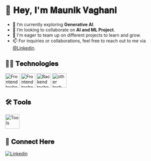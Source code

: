 # 👋 𝐇𝐞𝐲, 𝐈'𝐦 𝐌𝐚𝐮𝐧𝐢𝐤 𝐕𝐚𝐠𝐡𝐚𝐧𝐢

- 🌱 I’m currently exploring **Generative AI**.
- 👯 I’m looking to collaborate on **AI and ML Project**.
- 🍒 I'm eager to team up on different projects to learn and grow.
- 📫 For inquiries or collaborations, feel free to reach out to me via [@Linkedin](https://www.linkedin.com/in/maunik-vaghani-a704a8235/).

<!--
[![GitHub Streak](https://github-readme-stats.vercel.app/api?username=vaghani04&theme=rose_pine&show_icons=true&rank_icon=github)](https://git.io/streak-stats)
[![GitHub Streak](https://streak-stats.demolab.com/?user=vaghani04&theme=rose_pine)](https://git.io/streak-stats) -->

## 👩‍💻 𝐓𝐞𝐜𝐡𝐧𝐨𝐥𝐨𝐠𝐢𝐞𝐬
<img src="https://skillicons.dev/icons?i=py,tensorflow&theme=dark"  height="46" alt="Frontend technologies"  />
<img src="https://skillicons.dev/icons?i=html,css,js&theme=dark"  height="46" alt="Frontend technologies"  />
<img src="https://skillicons.dev/icons?i=nodejs,expressjs,mongodb,mysql&theme=dark"  height="46" alt="Backend technologies"  />
<img src="https://skillicons.dev/icons?i=java,cpp&theme=dark"  height="46" alt="other tech"  />


## 🛠 𝐓𝐨𝐨𝐥𝐬
<img src="https://skillicons.dev/icons?i=aws,git,postman,vscode&theme=dark"  height="46" alt="Tools"  />

## 🤝 𝐂𝐨𝐧𝐧𝐞𝐜𝐭 𝐇𝐞𝐫𝐞
[![Linkedin](https://skillicons.dev/icons?i=linkedin)](https://www.linkedin.com/in/maunik-vaghani-a704a8235/)
<!--[![Twittwer](https://skillicons.dev/icons?i=twitter)](https://twitter.com/Dhruvin0001) -->

<!--
<div style="text-align:center">
<img src="https://github.com/dhruvinvaghani001/dhruvinvaghani001/assets/111104960/20c51648-f044-4e48-a4e3-7423362d9bba" height="46" alt="medium">
<img src="https://github.com/dhruvinvaghani001/dhruvinvaghani001/assets/111104960/4cf5a30c-4ef0-4c5e-ace8-4a0e85eba9c5" height="46" alt="linkedin">
<img src="https://github.com/dhruvinvaghani001/dhruvinvaghani001/assets/111104960/0cb52edb-27dc-48a9-a363-36c8463363c2" height="58" alt="twitter">
<div>
--!>
<!--
**vaghani04/vaghani04** is a ✨ _special_ ✨ repository because its `README.md` (this file) appears on your GitHub profile.

Here are some ideas to get you started:

- 🔭 I’m currently working on ...
- 🌱 I’m currently learning ...
- 👯 I’m looking to collaborate on ...
- 🤔 I’m looking for help with ...
- 💬 Ask me about ...
- 📫 How to reach me: ...
- 😄 Pronouns: ...
- ⚡ Fun fact: ...
-->

